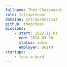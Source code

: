 ```yaml
---
fullname: Théo Chassouant
role: Intrapreneur
domaine: Intraprenariat
github: theochass
missions:
    - start: 2022-11-01
      end: 2024-03-30
      status: admin
      employer: DGITM
startups:
    - tous-a-bord
---
```

